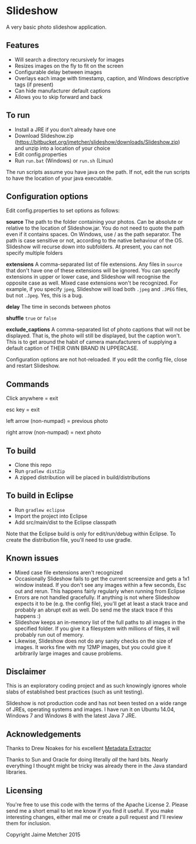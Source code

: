 Slideshow
=========

A very basic photo slideshow application.

Features
--------
* Will search a directory recursively for images
* Resizes images on the fly to fit on the screen
* Configurable delay between images
* Overlays each image with timestamp, caption, and Windows descriptive tags (if present)
* Can hide manufacturer default captions
* Allows you to skip forward and back

To run
------
* Install a JRE if you don't already have one
* Download Slideshow.zip (https://bitbucket.org/jmetcher/slideshow/downloads/Slideshow.zip) and unzip into a location of your choice
* Edit config.properties
* Run `run.bat` (Windows) or `run.sh` (Linux)

The run scripts assume you have java on the path.  If not, edit the run scripts to have the location of your java executable.

Configuration options
---------------------
Edit config.properties to set options as follows:

**source** 
The path to the folder containing your photos.  Can be absolute or relative to the location of Slideshow.jar.
You do not need to quote the path even if it contains spaces.
On Windows, use / as the path separator.
The path is case sensitive or not, according to the native behaviour of the OS.
Slideshow will recurse down into subfolders.
At present, you can not specify multiple folders

**extensions**
A comma-separated list of file extensions.  Any files in `source` that don't have one of these extensions will be ignored.
You can specify extensions in upper or lower case, and Slideshow will recognise the opposite case as well.  Mixed case extensions won't be recognized.  For example, if you specify `jpeg`, Slideshow will load both `.jpeg` and `.JPEG` files, but not `.Jpeg`.  Yes, this is a bug.

**delay**
The time in seconds between photos

**shuffle**
`true` or `false`

**exclude_captions**
A comma-separated list of photo captions that will not be displayed.  That is, the photo will still be displayed, but the caption won't.  This is to get around the habit of camera manufacturers of supplying a default caption of THEIR OWN BRAND IN UPPERCASE.

Configuration options are not hot-reloaded.  If you edit the config file, close and restart Slideshow.

Commands
--------
Click anywhere = exit

esc key = exit

left arrow (non-numpad) = previous photo

right arrow (non-numpad) = next photo

To build
---------
* Clone this repo
* Run `gradlew distZip`
* A zipped distribution will be placed in build/distributions

To build in Eclipse
-------------------
* Run `gradlew eclipse`
* Import the project into Eclipse
* Add src/main/dist to the Eclipse classpath

Note that the Eclipse build is only for edit/run/debug within Eclipse.  To create the distribution file, you'll need to use gradle.

Known issues
------------

* Mixed case file extensions aren't recognized
* Occasionally Slideshow fails to get the current screensize and gets a 1x1 window instead.  If you don't see any images within a few seconds, Esc out and rerun.  This happens fairly regularly when running from Eclipse
* Errors are not handled gracefully.  If anything is not where Slideshow expects it to be (e.g. the config file), you'll get at least a stack trace and probably an abrupt exit as well.  Do send me the stack trace if this happens :)
* Slideshow keeps an in-memory list of the full paths to all images in the specified folder.  If you give it a filesystem with millions of files, it will probably run out of memory.
* Likewise, Slideshow does not do any sanity checks on the size of images.  It works fine with my 12MP images, but you could give it arbitrarily large images and cause problems.

Disclaimer
----------
This is an exploratory coding project and as such knowingly ignores whole slabs of established best practices (such as unit testing).

Slideshow is not production code and has not been tested on a wide range of JREs, operating systems and images.  I have run it on Ubuntu 14.04, Windows 7 and Windows 8 with the latest Java 7 JRE.

Acknowledgements
----------------
Thanks to Drew Noakes for his excellent [Metadata Extractor](https://drewnoakes.com/code/exif/)

Thanks to Sun and Oracle for doing literally _all_ the hard bits.  Nearly everything I thought might be tricky was already there in the Java standard libraries.

Licensing
---------
You're free to use this code with the terms of the Apache License 2. Please send me a short email to let me know if you find it useful. If you make interesting changes, either mail me or create a pull request and I'll review them for inclusion. 

Copyright Jaime Metcher 2015